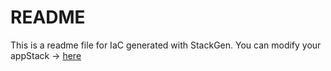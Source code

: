# README
This is a readme file for IaC generated with StackGen.
You can modify your appStack -> [here](http://main.dev.stackgen.com/appstacks/1706fdd1-1989-423e-ba54-97fdb32c6690)
